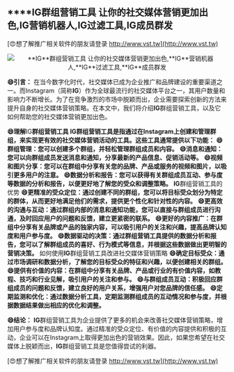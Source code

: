 ## ****IG**群组营销工具 让你的社交媒体营销更加出色,**IG**营销机器人,**IG**过滤工具,**IG**成员群发**

[😍想了解推广相关软件的朋友请登录 http://www.vst.tw](http://www.vst.tw)

 <center><img src="https://vst.tw/MP4/tuiguang/png/5.png" alt="**IG**群组营销工具 让你的社交媒体营销更加出色,**IG**营销机器人,**IG**过滤工具,**IG**成员群发"></center>

**😄引言：**
在当今数字化时代，社交媒体已成为企业推广和品牌建设的重要渠道之一。而Instagram（简称**IG**）作为全球最流行的社交媒体平台之一，其用户数量和影响力不断增长。为了在竞争激烈的市场中脱颖而出，企业需要探索创新的方法来提升自身的社交媒体营销策略。在本文中，我们将介绍**IG**群组营销工具，以及它如何帮助您的社交媒体营销更加出色。

**😄理解**IG**群组营销工具 **IG**群组营销工具是指通过在Instagram上创建和管理群组，来实现更有效的社交媒体营销活动的工具。这些工具通常提供以下功能：**
**😄群组管理：您可以创建多个群组，并轻松管理群组成员和内容。**
**😄消息和通知：您可以向群组成员发送消息和通知，分享最新的产品信息、促销活动等。**
**😄视频和图片分享：您可以在群组中分享有关您的品牌、产品或服务的视频和图片，以吸引更多用户的注意。**
**😄数据分析和报告：您可以获得有关群组成员互动、参与度等数据的分析和报告，以便更好地了解您的受众和调整策略。**
**IG**群组营销工具的优势
**😄更精准的受众定位：通过创建不同的群组，您可以将目标受众划分为特定的群体，从而更好地满足他们的需求，提供更个性化和针对性的内容。**
**😄更高效的沟通与互动：通过群组内部的消息和通知功能，您可以直接与群组成员进行沟通，及时回应用户的问题和反馈，建立更紧密的联系。**
**😄更好的内容推广：在群组中分享有关品牌或产品的独家内容，可以吸引用户的关注和兴趣，提高品牌认知度和用户参与度。**
**😄数据驱动的决策：通过群组营销工具提供的数据分析和报告，您可以了解群组成员的喜好、行为模式等信息，并根据这些数据做出更明智的营销决策。**
如何使用**IG**群组营销工具改进社交媒体营销策略
**😄确定目标受众：通过市场调研和数据分析，了解您的目标受众的特征和兴趣，以便创建相关的群组。**
**😄提供有价值的内容：在群组中分享有关品牌、产品或行业的有价值内容，如教程、技巧和行业见解，吸引用户的关注和参与。**
**😄与群组成员互动：积极回应群组成员的问题和反馈，建立良好的用户关系，增强用户对您品牌的信任感。**
**😄定期监测和优化：通过数据分析工具，定期监测群组成员的互动情况和参与度，并根据数据结果做出相应的优化和调整。**

**😄结论：**
**IG**群组营销工具为企业提供了更多的机会来改善社交媒体营销策略，增加用户参与度和品牌认知度。通过精准的受众定位、有价值的内容提供和积极的互动，企业可以在Instagram上取得更加出色的营销效果。因此，如果您希望在社交媒体上脱颖而出，**IG**群组营销工具是您值得尝试的利器。

[😍想了解推广相关软件的朋友请登录 http://www.vst.tw](http://www.vst.tw)



